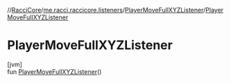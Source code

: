 //[RacciCore](../../../index.md)/[me.racci.raccicore.listeners](../index.md)/[PlayerMoveFullXYZListener](index.md)/[PlayerMoveFullXYZListener](-player-move-full-x-y-z-listener.md)

# PlayerMoveFullXYZListener

[jvm]\
fun [PlayerMoveFullXYZListener](-player-move-full-x-y-z-listener.md)()
